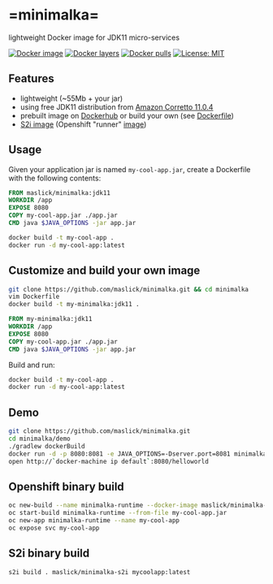 # =minimalka=
lightweight Docker image for JDK11 micro-services


[![Docker image](https://img.shields.io/microbadger/image-size/maslick/minimalka/latest.svg)](https://cloud.docker.com/u/maslick/repository/docker/maslick/minimalka)
[![Docker layers](https://img.shields.io/microbadger/layers/maslick/minimalka.svg?color=yellow)](https://cloud.docker.com/u/maslick/repository/docker/maslick/minimalka)
[![Docker pulls](https://img.shields.io/docker/pulls/maslick/minimalka.svg?color=green)](https://cloud.docker.com/u/maslick/repository/docker/maslick/minimalka)
[![License: MIT](https://img.shields.io/badge/License-MIT-green.svg)](https://opensource.org/licenses/MIT)


## Features
* lightweight (~55Mb + your jar)
* using free JDK11 distribution from [Amazon Corretto 11.0.4](https://docs.aws.amazon.com/corretto/latest/corretto-11-ug/downloads-list.html)
* prebuilt image on [Dockerhub](https://cloud.docker.com/u/maslick/repository/docker/maslick/minimalka) or build your own (see [Dockerfile](Dockerfile))
* [S2i image](https://cloud.docker.com/repository/docker/maslick/minimalka-s2i) (Openshift "runner" [image](s2i/Dockerfile))

## Usage
Given your application jar is named ``my-cool-app.jar``, create a Dockerfile with the following contents:
```dockerfile
FROM maslick/minimalka:jdk11
WORKDIR /app
EXPOSE 8080
COPY my-cool-app.jar ./app.jar
CMD java $JAVA_OPTIONS -jar app.jar
```

```bash
docker build -t my-cool-app .
docker run -d my-cool-app:latest
```

## Customize and build your own image
```bash
git clone https://github.com/maslick/minimalka.git && cd minimalka
vim Dockerfile
docker build -t my-minimalka:jdk11 .
```

```dockerfile
FROM my-minimalka:jdk11
WORKDIR /app
EXPOSE 8080
COPY my-cool-app.jar ./app.jar
CMD java $JAVA_OPTIONS -jar app.jar
```

Build and run:
```bash
docker build -t my-cool-app .
docker run -d my-cool-app:latest
```

## Demo
```bash
git clone https://github.com/maslick/minimalka.git
cd minimalka/demo
./gradlew dockerBuild
docker run -d -p 8080:8081 -e JAVA_OPTIONS=-Dserver.port=8081 minimalka-boot
open http://`docker-machine ip default`:8080/helloworld
```

## Openshift binary build
```bash
oc new-build --name minimalka-runtime --docker-image maslick/minimalka-s2i --binary=true
oc start-build minimalka-runtime --from-file my-cool-app.jar
oc new-app minimalka-runtime --name my-cool-app
oc expose svc my-cool-app
```

## S2i binary build
```bash
s2i build . maslick/minimalka-s2i mycoolapp:latest
```
